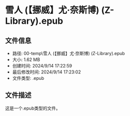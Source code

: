 ﻿# 雪人 (【挪威】尤·奈斯博) (Z-Library).epub

## 文件信息
- 路径: 00-temp\雪人 (【挪威】尤·奈斯博) (Z-Library).epub
- 大小: 1.62 MB
- 创建时间: 2024/9/14 17:22:59
- 最后修改时间: 2024/9/14 17:23:02
- 文件类型: .epub

## 文件描述
这是一个.epub类型的文件。

